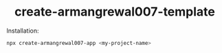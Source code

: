 <div align="center"><h1>create-armangrewal007-template</h1></div>

Installation:
```bash
npx create-armangrewal007-app <my-project-name>
```
